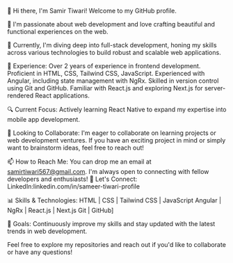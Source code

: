 👋 Hi there, I'm Samir Tiwari! Welcome to my GitHub profile.

👀 I'm passionate about web development and love crafting beautiful and functional experiences on the web.

🌱 Currently, I'm diving deep into full-stack development, honing my skills across various technologies to build robust and scalable web applications.

🚀 Experience:
Over 2 years of experience in frontend development.
Proficient in HTML, CSS, Tailwind CSS, JavaScript.
Experienced with Angular, including state management with NgRx.
Skilled in version control using Git and GitHub.
Familiar with React.js and exploring Next.js for server-rendered React applications.

🔍 Current Focus:
Actively learning React Native to expand my expertise into mobile app development.

💼 Looking to Collaborate:
I'm eager to collaborate on learning projects or web development ventures. If you have an exciting project in mind or simply want to brainstorm ideas, feel free to reach out!

📫 How to Reach Me:
You can drop me an email at samirtiwari567@gmail.com. I'm always open to connecting with fellow developers and enthusiasts!
🌟 Let's Connect:
LinkedIn:linkedin.com/in/sameer-tiwari-profile

📊 Skills & Technologies:
HTML | CSS | Tailwind CSS | JavaScript
Angular | NgRx | React.js | Next.js
Git | GitHub]

🎯 Goals:
Continuously improve my skills and stay updated with the latest trends in web development.

Feel free to explore my repositories and reach out if you'd like to collaborate or have any questions!
